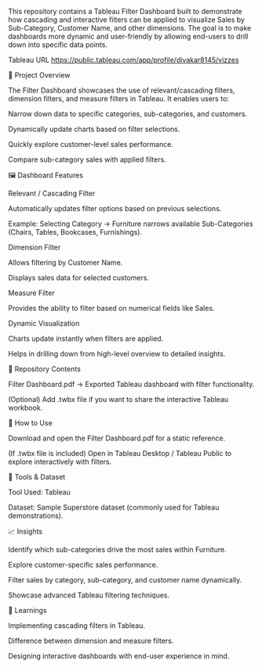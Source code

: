 This repository contains a Tableau Filter Dashboard built to demonstrate how cascading and interactive filters can be applied to visualize Sales by Sub-Category, Customer Name, and other dimensions. The goal is to make dashboards more dynamic and user-friendly by allowing end-users to drill down into specific data points.

Tableau URL https://public.tableau.com/app/profile/divakar8145/vizzes 

📌 Project Overview

The Filter Dashboard showcases the use of relevant/cascading filters, dimension filters, and measure filters in Tableau.
It enables users to:

Narrow down data to specific categories, sub-categories, and customers.

Dynamically update charts based on filter selections.

Quickly explore customer-level sales performance.

Compare sub-category sales with applied filters.

🖼️ Dashboard Features

Relevant / Cascading Filter

Automatically updates filter options based on previous selections.

Example: Selecting Category → Furniture narrows available Sub-Categories (Chairs, Tables, Bookcases, Furnishings).

Dimension Filter

Allows filtering by Customer Name.

Displays sales data for selected customers.

Measure Filter

Provides the ability to filter based on numerical fields like Sales.

Dynamic Visualization

Charts update instantly when filters are applied.

Helps in drilling down from high-level overview to detailed insights.

📂 Repository Contents

Filter Dashboard.pdf → Exported Tableau dashboard with filter functionality.

(Optional) Add .twbx file if you want to share the interactive Tableau workbook.

🚀 How to Use

Download and open the Filter Dashboard.pdf for a static reference.

(If .twbx file is included) Open in Tableau Desktop / Tableau Public to explore interactively with filters.

🔧 Tools & Dataset

Tool Used: Tableau

Dataset: Sample Superstore dataset (commonly used for Tableau demonstrations).

📈 Insights

Identify which sub-categories drive the most sales within Furniture.

Explore customer-specific sales performance.

Filter sales by category, sub-category, and customer name dynamically.

Showcase advanced Tableau filtering techniques.

🌟 Learnings

Implementing cascading filters in Tableau.

Difference between dimension and measure filters.

Designing interactive dashboards with end-user experience in mind.
